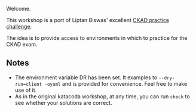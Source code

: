 Welcome.

This workshop is a port of Liptan Biswas' excellent [CKAD practice challenge](https://www.katacoda.com/liptanbiswas/courses/ckad-practice-challenges).

The idea is to provide access to environments in which to practice for the CKAD exam.

## Notes

- The environment variable DR has been set.  It examples to `--dry-run=client -oyaml` and is provided for convenience.  Feel free to make use of it.
- As in the original katacoda workshop, at any time, you can run `check` to see whether your solutions are correct.
